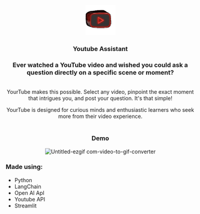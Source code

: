 <!-- Improved compatibility of back to top link: See: https://github.com/othneildrew/Best-README-Template/pull/73 -->
<a name="readme-top"></a>


<!-- PROJECT SHIELDS -->
<!--
*** I'm using markdown "reference style" links for readability.
*** Reference links are enclosed in brackets [ ] instead of parentheses ( ).
*** See the bottom of this document for the declaration of the reference variables
*** for contributors-url, forks-url, etc. This is an optional, concise syntax you may use.
*** https://www.markdownguide.org/basic-syntax/#reference-style-links
-->


<!-- PROJECT LOGO -->
<br />
<div align="center">
  <a href="https://github.com/github_username/repo_name](https://github.com/guryuvraj/Youtube-Assistant)">
    <img src="image1.gif" alt="Logo" width="80" height="80">
  </a>

<h3 align="center">Youtube Assistant</h3>

  <p align="center">
 <h3>Ever watched a YouTube video and wished you could ask a question directly on a specific scene or moment?</h3> <br>
    YourTube makes this possible. Select any video, pinpoint the exact moment that intrigues you, and post your question. It's that simple!

  YourTube is designed for curious minds and enthusiastic learners who seek more from their video experience.
    <br />
    <br />
    <h3> Demo </h3>
    ![Untitled-ezgif com-video-to-gif-converter](https://github.com/guryuvraj/Youtube-Assistant/assets/98197801/8ace7a99-9021-4671-b80b-c923d141d874)

  </p>

 
</div>

<div>
   <h3>Made using: </h3>
  <ul>
    <li>Python</li>
    <li>LangChain</li>
    <li>Open AI ApI</li>
    <li>Youtube API</li>
    <li>Streamlit</li>
  </ul>
</div>






[linkedin-shield]: https://img.shields.io/badge/-LinkedIn-black.svg?style=for-the-badge&logo=linkedin&colorB=555
[linkedin-url]: https://linkedin.com/in/linkedin_username

